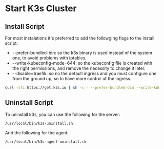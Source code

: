 # Start K3s Cluster

## Install Script

For most instalations it's preferred to add the followging flags to the install script:

- --prefer-bundled-bin: so the k3s binary is used instead of the system one, to avoid problems with iptables.
- --write-kubeconfig-mode=644: so the kubeconfig file is created with the right permissions, and remove the necessity to change it later.
- --disable=traefik: so no the default ingress and you must configure one from the ground up, so to have more control of the ingress.

```bash
curl -sfL https://get.k3s.io | sh -s - --prefer-bundled-bin --write-kubeconfig-mode=644 --disable=traefik
```

## Uninstall Script

To uninstall k3s, you can use the following for the server:

```bash
/usr/local/bin/k3s-uninstall.sh
```

And the following for the agent:

```bash
/usr/local/bin/k3s-agent-uninstall.sh
```
